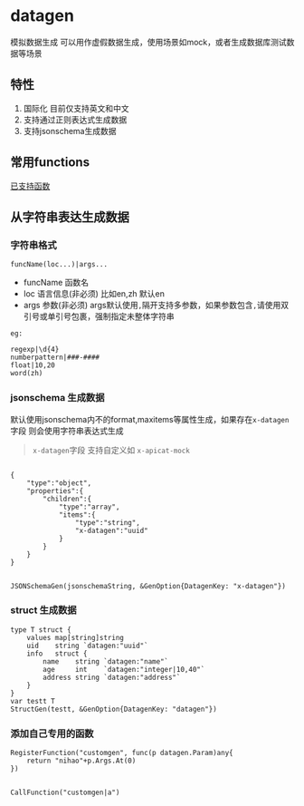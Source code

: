 # datagen

模拟数据生成 可以用作虚假数据生成，使用场景如mock，或者生成数据库测试数据等场景


## 特性

1. 国际化 目前仅支持英文和中文
2. 支持通过正则表达式生成数据
3. 支持jsonschema生成数据


## 常用functions

[已支持函数](function.md)


## 从字符串表达生成数据

### 字符串格式
`funcName(loc...)|args...`

* funcName 函数名
* loc 语言信息(非必须) 比如en,zh 默认en
* args 参数(非必须) args默认使用`,`隔开支持多参数，如果参数包含`,`请使用双引号或单引号包裹，强制指定未整体字符串


```
eg:

regexp|\d{4}
numberpattern|###-####
float|10,20
word(zh)
```



### jsonschema 生成数据

默认使用jsonschema内不的format,maxitems等属性生成，如果存在`x-datagen`字段 则会使用字符串表达式生成

> `x-datagen`字段 支持自定义如 `x-apicat-mock`

```

{
    "type":"object",
    "properties":{
        "children":{
            "type":"array",
            "items":{
                "type":"string",
                "x-datagen":"uuid"
            }
        }
    }
}


JSONSchemaGen(jsonschemaString, &GenOption{DatagenKey: "x-datagen"})

```

### struct 生成数据
```
type T struct {
    values map[string]string
    uid    string `datagen:"uuid"`
    info   struct {
        name    string `datagen:"name"`
        age     int    `datagen:"integer|10,40"`
        address string `datagen:"address"`
    }
}
var testt T
StructGen(testt, &GenOption{DatagenKey: "datagen"})
```


### 添加自己专用的函数

```
RegisterFunction("customgen", func(p datagen.Param)any{
    return "nihao"+p.Args.At(0)
})


CallFunction("customgen|a")
```

